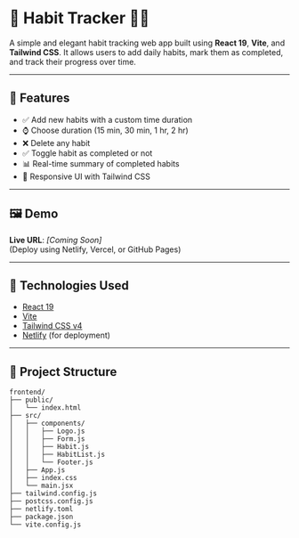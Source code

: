 # 📖 Habit Tracker 🏃‍♀️

A simple and elegant habit tracking web app built using **React 19**, **Vite**, and **Tailwind CSS**. It allows users to add daily habits, mark them as completed, and track their progress over time.

---

## 🌟 Features

- ✅ Add new habits with a custom time duration
- ⌚ Choose duration (15 min, 30 min, 1 hr, 2 hr)
- ❌ Delete any habit
- ✅ Toggle habit as completed or not
- 📊 Real-time summary of completed habits
- 🎨 Responsive UI with Tailwind CSS

---

## 🖼️ Demo

**Live URL**: _[Coming Soon]_  
(Deploy using Netlify, Vercel, or GitHub Pages)

---

## 🚀 Technologies Used

- [React 19](https://react.dev)
- [Vite](https://vitejs.dev)
- [Tailwind CSS v4](https://tailwindcss.com)
- [Netlify](https://www.netlify.com/) (for deployment)

---

## 📁 Project Structure

```
frontend/
├── public/
│   └── index.html
├── src/
│   ├── components/
│   │   ├── Logo.js
│   │   ├── Form.js
│   │   ├── Habit.js
│   │   ├── HabitList.js
│   │   └── Footer.js
│   ├── App.js
│   ├── index.css
│   └── main.jsx
├── tailwind.config.js
├── postcss.config.js
├── netlify.toml
├── package.json
└── vite.config.js
```

